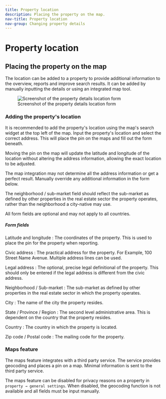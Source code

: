 ```yaml
---
title: Property location
description: Placing the property on the map.
nav-title: Property location
nav-group: Changing property details
---
```


# Property location

## Placing the property on the map

The location can be added to a property to provide additional information to
the overview, reports and improve search results. It can be added by manually
inputting the details or using an integrated map tool.

<figure>
  <div class="flex place-items-center justify-center p-2 bg-gray-100 rounded-md border border-blue-500">
    <img src="/img/docs/property-details-location.png" alt="Screenshot of the property details location form">
  </div>
  <figcaption>Screenshot of the property details location form</figcaption>
</figure>


### Adding the property's location

It is recommended to add the property's location using the map's search widget
at the top left of the map. Input the property's location and select the correct
address. This will place the pin on the maps and fill out the form beneath.

Moving the pin on the map will update the latitude and longitude of the location
without altering the address information, allowing the exact location to be
adjusted.

The map integration may not determine all the address information or get a
perfect result. Manually override any additional information in the form below.

The neighborhood / sub-market field should reflect the sub-market as defined by
other properties in the real estate sector the property operates, rather than
the neighborhood a city-native may use.

All form fields are optional and may not apply to all countries.


##### Form fields

Latitude and longitude
:   The coordinates of the property. This is used to place the pin for the
    property when reporting.

Civic address
:   The practical address for the property. For Example, 100 Street Name Avenue.
    Multiple address lines can be used.

Legal address
:   The optional, precise legal definitional of the property. This should only
    be entered if the legal address is different from the civic address.

Neighborhood / Sub-market
:   The sub-market as defined by other properties in the real estate sector in
    which the property operates.

City
:   The name of the city the property resides.

State / Province / Region
:   The second level administrative area. This is dependent on the country that
    the property resides.

Country
:   The country in which the property is located.

Zip code / Postal code
:   The mailing code for the property.


### Maps feature

The maps feature integrates with a third party service. The service provides
geocoding and places a pin on a map. Minimal information is sent to the third
party service.

The maps feature can be disabled for privacy reasons on a property in
`property → general settings`. When disabled, the geocoding function is not
available and all fields must be input manually.
